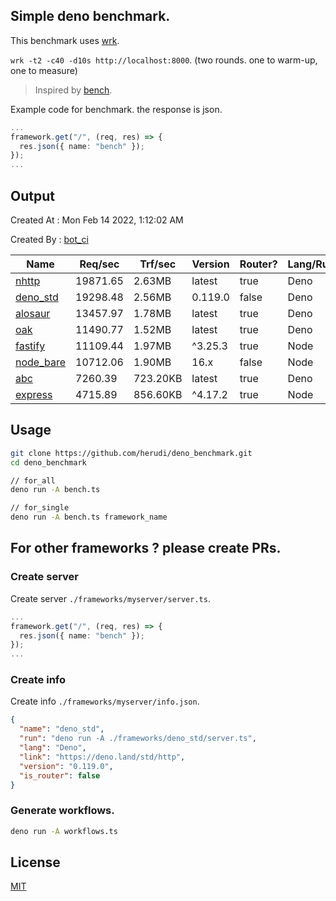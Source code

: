 ## Simple deno benchmark.
This benchmark uses [wrk](https://github.com/wg/wrk).

`wrk -t2 -c40 -d10s http://localhost:8000`. (two rounds. one to warm-up, one to measure)

> Inspired by [bench](https://github.com/denosaurs/bench).

Example code for benchmark. the response is json.
```ts
...
framework.get("/", (req, res) => {
  res.json({ name: "bench" });
});
...
```

## Output
Created At : Mon Feb 14 2022, 1:12:02 AM

Created By : [bot_ci](https://github.com/herudi/deno_benchmarks/commits?author=github-actions%5Bbot%5D)

|Name|Req/sec|Trf/sec|Version|Router?|Lang/Runtime|
|----|----|----|----|----|----|
|[nhttp](https://github.com/nhttp/nhttp)|19871.65|2.63MB|latest|true|Deno|
|[deno_std](https://deno.land/std/http)|19298.48|2.56MB|0.119.0|false|Deno|
|[alosaur](https://github.com/alosaur/alosaur)|13457.97|1.78MB|latest|true|Deno|
|[oak](https://github.com/oakserver/oak)|11490.77|1.52MB|latest|true|Deno|
|[fastify](https://github.com/fastify/fastify)|11109.44|1.97MB|^3.25.3|true|Node|
|[node_bare](https://nodejs.org)|10712.06|1.90MB|16.x|false|Node|
|[abc](https://deno.land/x/abc)|7260.39|723.20KB|latest|true|Deno|
|[express](https://github.com/expressjs/express)|4715.89|856.60KB|^4.17.2|true|Node|


## Usage
```bash
git clone https://github.com/herudi/deno_benchmark.git
cd deno_benchmark

// for_all
deno run -A bench.ts

// for_single
deno run -A bench.ts framework_name
```
## For other frameworks ? please create PRs.
### Create server
Create server `./frameworks/myserver/server.ts`.
```ts
...
framework.get("/", (req, res) => {
  res.json({ name: "bench" });
});
...
```
### Create info
Create info `./frameworks/myserver/info.json`.
```json
{
  "name": "deno_std",
  "run": "deno run -A ./frameworks/deno_std/server.ts",
  "lang": "Deno",
  "link": "https://deno.land/std/http",
  "version": "0.119.0",
  "is_router": false
}
```
### Generate workflows.
```bash
deno run -A workflows.ts
```
## License

[MIT](LICENSE)

